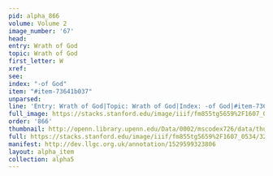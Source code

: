 ```yaml
---
pid: alpha_866
volume: Volume 2
image_number: '67'
head: 
entry: Wrath of God
topic: Wrath of God
first_letter: W
xref: 
see: 
index: "-of God"
item: "#item-73641b037"
unparsed: 
line: 'Entry: Wrath of God|Topic: Wrath of God|Index: -of God|#item-73641b037'
full_image: https://stacks.stanford.edu/image/iiif/fm855tg5659%2F1607_0534/full/full/0/default.jpg
order: '866'
thumbnail: http://openn.library.upenn.edu/Data/0002/mscodex726/data/thumb/1607_0534_thumb.jpg
full: https://stacks.stanford.edu/image/iiif/fm855tg5659%2F1607_0534/324,2357,3004,346/full/0/default.jpg
manifest: http://dev.llgc.org.uk/annotation/1529599323806
layout: alpha_item
collection: alpha5
---
```

